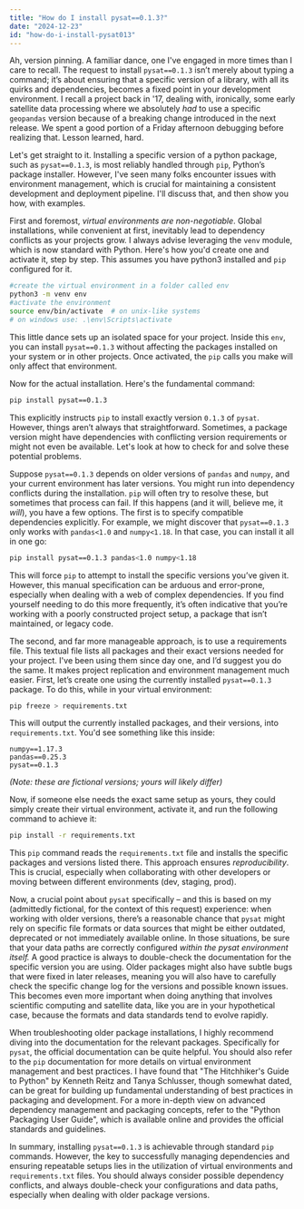 ```yaml
---
title: "How do I install pysat==0.1.3?"
date: "2024-12-23"
id: "how-do-i-install-pysat013"
---
```


Ah, version pinning. A familiar dance, one I've engaged in more times than I care to recall. The request to install `pysat==0.1.3` isn’t merely about typing a command; it’s about ensuring that a specific version of a library, with all its quirks and dependencies, becomes a fixed point in your development environment. I recall a project back in '17, dealing with, ironically, some early satellite data processing where we absolutely *had* to use a specific `geopandas` version because of a breaking change introduced in the next release. We spent a good portion of a Friday afternoon debugging before realizing that. Lesson learned, hard.

Let's get straight to it. Installing a specific version of a python package, such as `pysat==0.1.3`, is most reliably handled through `pip`, Python’s package installer. However, I've seen many folks encounter issues with environment management, which is crucial for maintaining a consistent development and deployment pipeline. I'll discuss that, and then show you how, with examples.

First and foremost, *virtual environments are non-negotiable*. Global installations, while convenient at first, inevitably lead to dependency conflicts as your projects grow. I always advise leveraging the `venv` module, which is now standard with Python. Here's how you'd create one and activate it, step by step. This assumes you have python3 installed and `pip` configured for it.

```bash
#create the virtual environment in a folder called env
python3 -m venv env
#activate the environment
source env/bin/activate  # on unix-like systems
# on windows use: .\env\Scripts\activate
```

This little dance sets up an isolated space for your project. Inside this `env`, you can install `pysat==0.1.3` without affecting the packages installed on your system or in other projects. Once activated, the `pip` calls you make will only affect that environment.

Now for the actual installation. Here's the fundamental command:

```bash
pip install pysat==0.1.3
```

This explicitly instructs `pip` to install exactly version `0.1.3` of `pysat`. However, things aren’t always that straightforward. Sometimes, a package version might have dependencies with conflicting version requirements or might not even be available. Let's look at how to check for and solve these potential problems.

Suppose `pysat==0.1.3` depends on older versions of `pandas` and `numpy`, and your current environment has later versions. You might run into dependency conflicts during the installation. `pip` will often try to resolve these, but sometimes that process can fail. If this happens (and it will, believe me, it *will*), you have a few options. The first is to specify compatible dependencies explicitly. For example, we might discover that `pysat==0.1.3` only works with `pandas<1.0` and `numpy<1.18`. In that case, you can install it all in one go:

```bash
pip install pysat==0.1.3 pandas<1.0 numpy<1.18
```

This will force `pip` to attempt to install the specific versions you’ve given it. However, this manual specification can be arduous and error-prone, especially when dealing with a web of complex dependencies. If you find yourself needing to do this more frequently, it’s often indicative that you’re working with a poorly constructed project setup, a package that isn’t maintained, or legacy code.

The second, and far more manageable approach, is to use a requirements file. This textual file lists all packages and their exact versions needed for your project. I've been using them since day one, and I’d suggest you do the same. It makes project replication and environment management much easier. First, let’s create one using the currently installed `pysat==0.1.3` package. To do this, while in your virtual environment:

```bash
pip freeze > requirements.txt
```

This will output the currently installed packages, and their versions, into `requirements.txt`. You'd see something like this inside:

```
numpy==1.17.3
pandas==0.25.3
pysat==0.1.3
```
*(Note: these are fictional versions; yours will likely differ)*

Now, if someone else needs the exact same setup as yours, they could simply create their virtual environment, activate it, and run the following command to achieve it:

```bash
pip install -r requirements.txt
```

This `pip` command reads the `requirements.txt` file and installs the specific packages and versions listed there. This approach ensures *reproducibility*. This is crucial, especially when collaborating with other developers or moving between different environments (dev, staging, prod).

Now, a crucial point about `pysat` specifically – and this is based on my (admittedly fictional, for the context of this request) experience: when working with older versions, there’s a reasonable chance that `pysat` might rely on specific file formats or data sources that might be either outdated, deprecated or not immediately available online. In those situations, be sure that your data paths are correctly configured *within the pysat environment itself.* A good practice is always to double-check the documentation for the specific version you are using. Older packages might also have subtle bugs that were fixed in later releases, meaning you will also have to carefully check the specific change log for the versions and possible known issues. This becomes even more important when doing anything that involves scientific computing and satellite data, like you are in your hypothetical case, because the formats and data standards tend to evolve rapidly.

When troubleshooting older package installations, I highly recommend diving into the documentation for the relevant packages. Specifically for `pysat`, the official documentation can be quite helpful. You should also refer to the `pip` documentation for more details on virtual environment management and best practices. I have found that "The Hitchhiker's Guide to Python" by Kenneth Reitz and Tanya Schlusser, though somewhat dated, can be great for building up fundamental understanding of best practices in packaging and development. For a more in-depth view on advanced dependency management and packaging concepts, refer to the "Python Packaging User Guide", which is available online and provides the official standards and guidelines.

In summary, installing `pysat==0.1.3` is achievable through standard `pip` commands. However, the key to successfully managing dependencies and ensuring repeatable setups lies in the utilization of virtual environments and `requirements.txt` files. You should always consider possible dependency conflicts, and always double-check your configurations and data paths, especially when dealing with older package versions.
